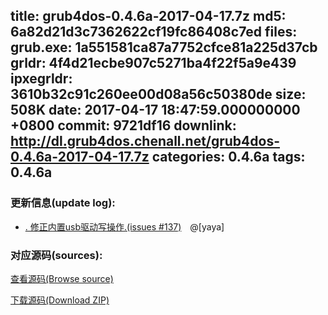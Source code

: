 title: grub4dos-0.4.6a-2017-04-17.7z
md5: 6a82d21d3c7362622cf19fc86408c7ed
files:
  grub.exe: 1a551581ca87a7752cfce81a225d37cb
  grldr: 4f4d21ecbe907c5271ba4f22f5a9e439
  ipxegrldr: 3610b32c91c260ee00d08a56c50380de
size: 508K
date: 2017-04-17 18:47:59.000000000 +0800
commit: 9721df16
downlink: http://dl.grub4dos.chenall.net/grub4dos-0.4.6a-2017-04-17.7z
categories: 0.4.6a
tags: 0.4.6a
---


### 更新信息(update log):
  * [﻿. 修正内置usb驱动写操作.(issues #137)](https://github.com/chenall/grub4dos/commit/9721df16cdbb6b7e173b84e714a95fba5926b25d)　@[yaya]

### 对应源码(sources):
  [查看源码(Browse source)](https://github.com/chenall/grub4dos/tree/9721df16cdbb6b7e173b84e714a95fba5926b25d)

  [下载源码(Download ZIP)](https://github.com/chenall/grub4dos/archive/9721df16cdbb6b7e173b84e714a95fba5926b25d.zip)
